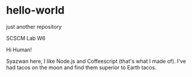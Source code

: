 # hello-world
just another repository

SCSCM Lab W6

Hi Human!

Syazwan here, I like Node.js and Coffeescript (that's what I made of). I've had tacos on the moon and find them superior to Earth tacos.
